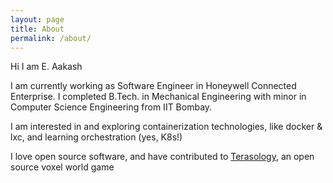 ```yaml
---
layout: page
title: About
permalink: /about/
---
```


Hi
I am E. Aakash

I am currently working as Software Engineer in Honeywell Connected Enterprise. I completed B.Tech. in Mechanical Engineering with minor in Computer Science Engineering from IIT Bombay.

I am interested in and exploring containerization technologies, like docker & lxc, and learning orchestration (yes, K8s!)

I love open source software, and have contributed to [Terasology](https://terasology.org/), an open source voxel world game
